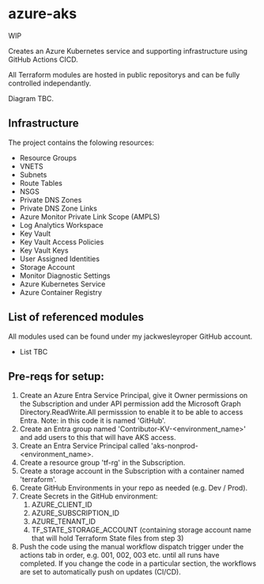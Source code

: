 # azure-aks
WIP

Creates an Azure Kubernetes service and supporting infrastructure using GitHub Actions CICD.

All Terraform modules are hosted in public repositorys and can be fully controlled independantly. 

Diagram TBC.

## Infrastructure
The project contains the folowing resources:

* Resource Groups
* VNETS
* Subnets
* Route Tables
* NSGS
* Private DNS Zones
* Private DNS Zone Links
* Azure Monitor Private Link Scope (AMPLS)
* Log Analytics Workspace
* Key Vault
* Key Vault Access Policies
* Key Vault Keys
* User Assigned Identities
* Storage Account
* Monitor Diagnostic Settings
* Azure Kubernetes Service 
* Azure Container Registry

## List of referenced modules
All modules used can be found under my jackwesleyroper GitHub account.
* List TBC

## Pre-reqs for setup:

1. Create an Azure Entra Service Principal, give it Owner permissions on the Subscription and under API permission add the Microsoft Graph Directory.ReadWrite.All permisssion to enable it to be able to access Entra. Note: in this code it is named 'GitHub'.
2. Create an Entra group named 'Contributor-KV-<environment_name>' and add users to this that will have AKS access.
3. Create an Entra Service Principal called 'aks-nonprod-<environment_name>.
4. Create a resource group 'tf-rg' in the Subscription.
5. Create a storage account in the Subscription with a container named 'terraform'.
6. Create GitHub Environments in your repo as needed (e.g. Dev / Prod).
7. Create Secrets in the GitHub environment:
   1. AZURE_CLIENT_ID
   2. AZURE_SUBSCRIPTION_ID
   3. AZURE_TENANT_ID
   4. TF_STATE_STORAGE_ACCOUNT (containing storage account name that will hold Terraform State files from step 3)
8. Push the code using the manual workflow dispatch trigger under the actions tab in order, e.g. 001, 002, 003 etc. until all runs have completed. If you change the code in a particular section, the workflows are set to automatically push on updates (CI/CD).